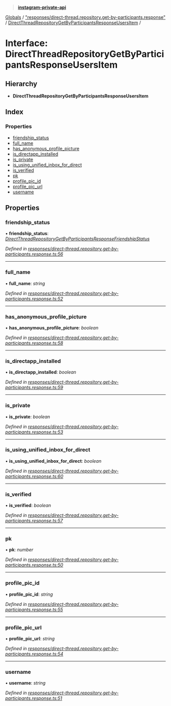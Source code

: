 > **[instagram-private-api](../README.md)**

[Globals](../README.md) / ["responses/direct-thread.repository.get-by-participants.response"](../modules/_responses_direct_thread_repository_get_by_participants_response_.md) / [DirectThreadRepositoryGetByParticipantsResponseUsersItem](_responses_direct_thread_repository_get_by_participants_response_.directthreadrepositorygetbyparticipantsresponseusersitem.md) /

# Interface: DirectThreadRepositoryGetByParticipantsResponseUsersItem

## Hierarchy

* **DirectThreadRepositoryGetByParticipantsResponseUsersItem**

## Index

### Properties

* [friendship_status](_responses_direct_thread_repository_get_by_participants_response_.directthreadrepositorygetbyparticipantsresponseusersitem.md#friendship_status)
* [full_name](_responses_direct_thread_repository_get_by_participants_response_.directthreadrepositorygetbyparticipantsresponseusersitem.md#full_name)
* [has_anonymous_profile_picture](_responses_direct_thread_repository_get_by_participants_response_.directthreadrepositorygetbyparticipantsresponseusersitem.md#has_anonymous_profile_picture)
* [is_directapp_installed](_responses_direct_thread_repository_get_by_participants_response_.directthreadrepositorygetbyparticipantsresponseusersitem.md#is_directapp_installed)
* [is_private](_responses_direct_thread_repository_get_by_participants_response_.directthreadrepositorygetbyparticipantsresponseusersitem.md#is_private)
* [is_using_unified_inbox_for_direct](_responses_direct_thread_repository_get_by_participants_response_.directthreadrepositorygetbyparticipantsresponseusersitem.md#is_using_unified_inbox_for_direct)
* [is_verified](_responses_direct_thread_repository_get_by_participants_response_.directthreadrepositorygetbyparticipantsresponseusersitem.md#is_verified)
* [pk](_responses_direct_thread_repository_get_by_participants_response_.directthreadrepositorygetbyparticipantsresponseusersitem.md#pk)
* [profile_pic_id](_responses_direct_thread_repository_get_by_participants_response_.directthreadrepositorygetbyparticipantsresponseusersitem.md#profile_pic_id)
* [profile_pic_url](_responses_direct_thread_repository_get_by_participants_response_.directthreadrepositorygetbyparticipantsresponseusersitem.md#profile_pic_url)
* [username](_responses_direct_thread_repository_get_by_participants_response_.directthreadrepositorygetbyparticipantsresponseusersitem.md#username)

## Properties

###  friendship_status

• **friendship_status**: *[DirectThreadRepositoryGetByParticipantsResponseFriendshipStatus](_responses_direct_thread_repository_get_by_participants_response_.directthreadrepositorygetbyparticipantsresponsefriendshipstatus.md)*

*Defined in [responses/direct-thread.repository.get-by-participants.response.ts:56](https://github.com/dilame/instagram-private-api/blob/173bc62/src/responses/direct-thread.repository.get-by-participants.response.ts#L56)*

___

###  full_name

• **full_name**: *string*

*Defined in [responses/direct-thread.repository.get-by-participants.response.ts:52](https://github.com/dilame/instagram-private-api/blob/173bc62/src/responses/direct-thread.repository.get-by-participants.response.ts#L52)*

___

###  has_anonymous_profile_picture

• **has_anonymous_profile_picture**: *boolean*

*Defined in [responses/direct-thread.repository.get-by-participants.response.ts:58](https://github.com/dilame/instagram-private-api/blob/173bc62/src/responses/direct-thread.repository.get-by-participants.response.ts#L58)*

___

###  is_directapp_installed

• **is_directapp_installed**: *boolean*

*Defined in [responses/direct-thread.repository.get-by-participants.response.ts:59](https://github.com/dilame/instagram-private-api/blob/173bc62/src/responses/direct-thread.repository.get-by-participants.response.ts#L59)*

___

###  is_private

• **is_private**: *boolean*

*Defined in [responses/direct-thread.repository.get-by-participants.response.ts:53](https://github.com/dilame/instagram-private-api/blob/173bc62/src/responses/direct-thread.repository.get-by-participants.response.ts#L53)*

___

###  is_using_unified_inbox_for_direct

• **is_using_unified_inbox_for_direct**: *boolean*

*Defined in [responses/direct-thread.repository.get-by-participants.response.ts:60](https://github.com/dilame/instagram-private-api/blob/173bc62/src/responses/direct-thread.repository.get-by-participants.response.ts#L60)*

___

###  is_verified

• **is_verified**: *boolean*

*Defined in [responses/direct-thread.repository.get-by-participants.response.ts:57](https://github.com/dilame/instagram-private-api/blob/173bc62/src/responses/direct-thread.repository.get-by-participants.response.ts#L57)*

___

###  pk

• **pk**: *number*

*Defined in [responses/direct-thread.repository.get-by-participants.response.ts:50](https://github.com/dilame/instagram-private-api/blob/173bc62/src/responses/direct-thread.repository.get-by-participants.response.ts#L50)*

___

###  profile_pic_id

• **profile_pic_id**: *string*

*Defined in [responses/direct-thread.repository.get-by-participants.response.ts:55](https://github.com/dilame/instagram-private-api/blob/173bc62/src/responses/direct-thread.repository.get-by-participants.response.ts#L55)*

___

###  profile_pic_url

• **profile_pic_url**: *string*

*Defined in [responses/direct-thread.repository.get-by-participants.response.ts:54](https://github.com/dilame/instagram-private-api/blob/173bc62/src/responses/direct-thread.repository.get-by-participants.response.ts#L54)*

___

###  username

• **username**: *string*

*Defined in [responses/direct-thread.repository.get-by-participants.response.ts:51](https://github.com/dilame/instagram-private-api/blob/173bc62/src/responses/direct-thread.repository.get-by-participants.response.ts#L51)*